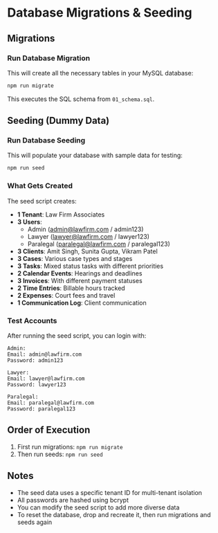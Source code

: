 # Database Migrations & Seeding

## Migrations

### Run Database Migration

This will create all the necessary tables in your MySQL database:

```bash
npm run migrate
```

This executes the SQL schema from `01_schema.sql`.

## Seeding (Dummy Data)

### Run Database Seeding

This will populate your database with sample data for testing:

```bash
npm run seed
```

### What Gets Created

The seed script creates:

- **1 Tenant**: Law Firm Associates
- **3 Users**:
  - Admin (admin@lawfirm.com / admin123)
  - Lawyer (lawyer@lawfirm.com / lawyer123)
  - Paralegal (paralegal@lawfirm.com / paralegal123)
- **3 Clients**: Amit Singh, Sunita Gupta, Vikram Patel
- **3 Cases**: Various case types and stages
- **3 Tasks**: Mixed status tasks with different priorities
- **2 Calendar Events**: Hearings and deadlines
- **3 Invoices**: With different payment statuses
- **2 Time Entries**: Billable hours tracked
- **2 Expenses**: Court fees and travel
- **1 Communication Log**: Client communication

### Test Accounts

After running the seed script, you can login with:

```
Admin:
Email: admin@lawfirm.com
Password: admin123

Lawyer:
Email: lawyer@lawfirm.com
Password: lawyer123

Paralegal:
Email: paralegal@lawfirm.com
Password: paralegal123
```

## Order of Execution

1. First run migrations: `npm run migrate`
2. Then run seeds: `npm run seed`

## Notes

- The seed data uses a specific tenant ID for multi-tenant isolation
- All passwords are hashed using bcrypt
- You can modify the seed script to add more diverse data
- To reset the database, drop and recreate it, then run migrations and seeds again

